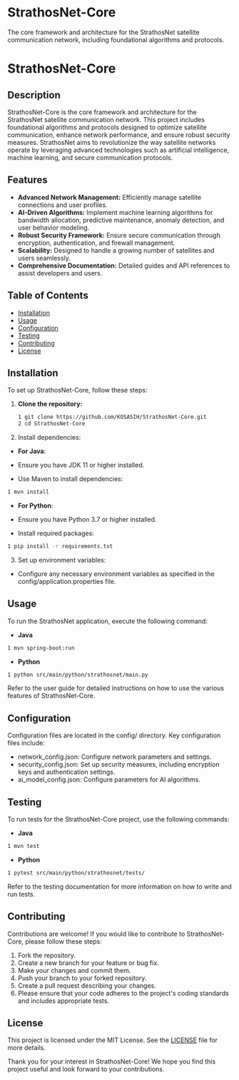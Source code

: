 # StrathosNet-Core
The core framework and architecture for the StrathosNet satellite communication network, including foundational algorithms and protocols.

# StrathosNet-Core

## Description
StrathosNet-Core is the core framework and architecture for the StrathosNet satellite communication network. This project includes foundational algorithms and protocols designed to optimize satellite communication, enhance network performance, and ensure robust security measures. StrathosNet aims to revolutionize the way satellite networks operate by leveraging advanced technologies such as artificial intelligence, machine learning, and secure communication protocols.

## Features
- **Advanced Network Management:** Efficiently manage satellite connections and user profiles.
- **AI-Driven Algorithms:** Implement machine learning algorithms for bandwidth allocation, predictive maintenance, anomaly detection, and user behavior modeling.
- **Robust Security Framework:** Ensure secure communication through encryption, authentication, and firewall management.
- **Scalability:** Designed to handle a growing number of satellites and users seamlessly.
- **Comprehensive Documentation:** Detailed guides and API references to assist developers and users.

## Table of Contents
- [Installation](#installation)
- [Usage](#usage)
- [Configuration](#configuration)
- [Testing](#testing)
- [Contributing](#contributing)
- [License](#license)

## Installation
To set up StrathosNet-Core, follow these steps:

1. **Clone the repository:**
   ```bash
   1 git clone https://github.com/KOSASIH/StrathosNet-Core.git
   2 cd StrathosNet-Core
   ```

2. Install dependencies:

- **For Java**:

- Ensure you have JDK 11 or higher installed.
- Use Maven to install dependencies:
```bash
1 mvn install
```

- **For Python**:

- Ensure you have Python 3.7 or higher installed.
- Install required packages:
```bash
1 pip install -r requirements.txt
```

3. Set up environment variables:

- Configure any necessary environment variables as specified in the config/application.properties file.

## Usage
To run the StrathosNet application, execute the following command:

- **Java**
```bash
1 mvn spring-boot:run
```

- **Python**
```bash
1 python src/main/python/strathosnet/main.py
```

Refer to the user guide for detailed instructions on how to use the various features of StrathosNet-Core.

## Configuration
Configuration files are located in the config/ directory. Key configuration files include:

- network_config.json: Configure network parameters and settings.
- security_config.json: Set up security measures, including encryption keys and authentication settings.
- ai_model_config.json: Configure parameters for AI algorithms.

## Testing
To run tests for the StrathosNet-Core project, use the following commands:

- **Java**
```bash
1 mvn test
```

- **Python**
```bash
1 pytest src/main/python/strathosnet/tests/
```
Refer to the testing documentation for more information on how to write and run tests.

## Contributing
Contributions are welcome! If you would like to contribute to StrathosNet-Core, please follow these steps:

1. Fork the repository.
2. Create a new branch for your feature or bug fix.
3. Make your changes and commit them.
4. Push your branch to your forked repository.
5. Create a pull request describing your changes.
6. Please ensure that your code adheres to the project's coding standards and includes appropriate tests.

## License
This project is licensed under the MIT License. See the [LICENSE](LICENSE) file for more details.

Thank you for your interest in StrathosNet-Core! We hope you find this project useful and look forward to your contributions.
